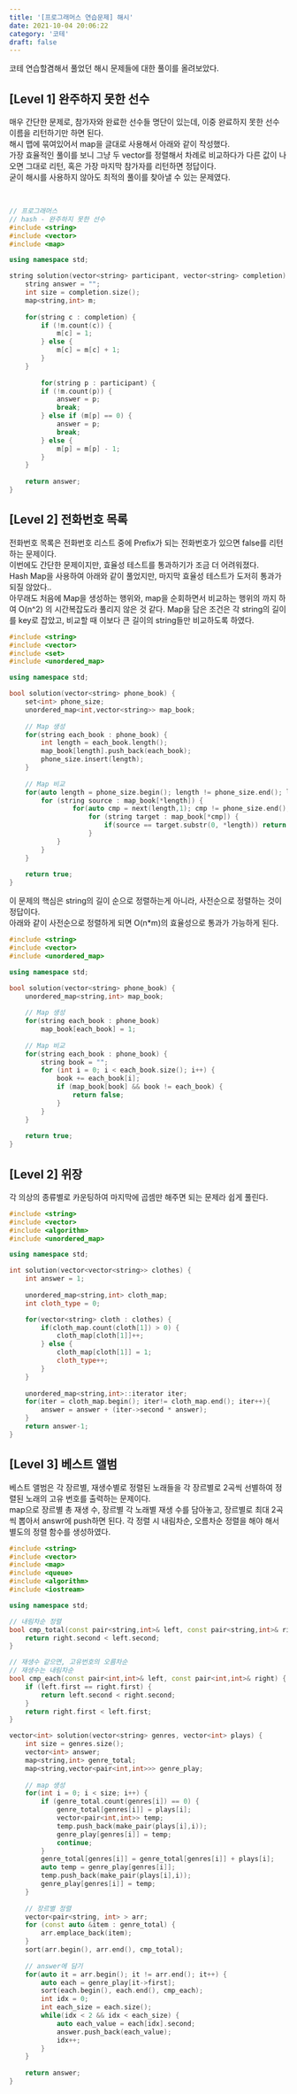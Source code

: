 ```yaml
---
title: '[프로그래머스 연습문제] 해시'
date: 2021-10-04 20:06:22
category: '코테'
draft: false
---
```


코테 연습할겸해서 풀었던 해시 문제들에 대한 풀이를 올려보았다.

## [Level 1] 완주하지 못한 선수
  

매우 간단한 문제로, 참가자와 완료한 선수들 명단이 있는데, 이중 완료하지 못한 선수 이름을 리턴하기만 하면 된다.  
해시 맵에 묶여있어서 map을 글대로 사용해서 아래와 같이 작성했다.  
가장 효율적인 풀이를 보니 그냥 두 vector를 정렬해서 차례로 비교하다가 다른 값이 나오면 그대로 리턴, 혹은 가장 마지막 참가자를 리턴하면 정답이다.  
굳이 해시를 사용하지 않아도 최적의 풀이를 찾아낼 수 있는 문제였다.  

</br>

```c++
// 프로그래머스
// hash - 완주하지 못한 선수
#include <string>
#include <vector>
#include <map>

using namespace std;

string solution(vector<string> participant, vector<string> completion) {
    string answer = "";
    int size = completion.size();
    map<string,int> m;
    
    for(string c : completion) {
        if (!m.count(c)) {
            m[c] = 1;
        } else {
            m[c] = m[c] + 1;
        }
    }
    
        for(string p : participant) {
        if (!m.count(p)) {
            answer = p;
            break;
        } else if (m[p] == 0) {
            answer = p;
            break;
        } else {
            m[p] = m[p] - 1;
        }
    }
    
    return answer;
}
```


## [Level 2] 전화번호 목록


전화번호 목록은 전화번호 리스트 중에 Prefix가 되는 전화번호가 있으면 false를 리턴하는 문제이다.  
이번에도 간단한 문제이지만, 효율성 테스트를 통과하기가 조금 더 어려워졌다.  
Hash Map을 사용하여 아래와 같이 풀었지만, 마지막 효율성 테스트가 도저히 통과가 되질 않았다..  
아무래도 처음에 Map을 생성하는 행위와, map을 순회하면서 비교하는 행위의 까지 하여 O(n^2) 의 시간복잡도라 풀리지 않은 것 같다.
Map을 담은 조건은 각 string의 길이를 key로 잡았고, 비교할 때 이보다 큰 길이의 string들만 비교하도록 하였다.  

```c++
#include <string>
#include <vector>
#include <set>
#include <unordered_map>

using namespace std;

bool solution(vector<string> phone_book) {
    set<int> phone_size;
    unordered_map<int,vector<string>> map_book;
    
    // Map 생성
    for(string each_book : phone_book) {
        int length = each_book.length();
        map_book[length].push_back(each_book);
        phone_size.insert(length);
    }
    
    // Map 비교
    for(auto length = phone_size.begin(); length != phone_size.end(); length++) {
        for (string source : map_book[*length]) {
                for(auto cmp = next(length,1); cmp != phone_size.end(); cmp++) {
                    for (string target : map_book[*cmp]) {
                        if(source == target.substr(0, *length)) return false;
                    }
            }
        }
    }
    
    return true;
}
```


이 문제의 핵심은 string의 길이 순으로 정렬하는게 아니라, 사전순으로 정렬하는 것이 정답이다.  
아래와 같이 사전순으로 정렬하게 되면 O(n*m)의 효율성으로 통과가 가능하게 된다.  


```c++
#include <string>
#include <vector>
#include <unordered_map>

using namespace std;

bool solution(vector<string> phone_book) {
    unordered_map<string,int> map_book;
    
    // Map 생성
    for(string each_book : phone_book)
        map_book[each_book] = 1;
    
    // Map 비교
    for(string each_book : phone_book) {
        string book = "";
        for (int i = 0; i < each_book.size(); i++) {
            book += each_book[i];
            if (map_book[book] && book != each_book) {
                return false;
            }
        }
    }
    
    return true;
}
```


## [Level 2] 위장


각 의상의 종류별로 카운팅하여 마지막에 곱셈만 해주면 되는 문제라 쉽게 풀린다.


```c++
#include <string>
#include <vector>
#include <algorithm>
#include <unordered_map>

using namespace std;

int solution(vector<vector<string>> clothes) {
    int answer = 1;
    
    unordered_map<string,int> cloth_map;
    int cloth_type = 0;

    for(vector<string> cloth : clothes) {
        if(cloth_map.count(cloth[1]) > 0) {
            cloth_map[cloth[1]]++;
        } else {
            cloth_map[cloth[1]] = 1;
            cloth_type++;
        }
    }
    
    unordered_map<string,int>::iterator iter;
    for(iter = cloth_map.begin(); iter!= cloth_map.end(); iter++){
        answer = answer + (iter->second * answer);   
    }
    return answer-1;
}
```


## [Level 3] 베스트 앨범


베스트 앨범은 각 장르별, 재생수별로 정렬된 노래들을 각 장르별로 2곡씩 선별하여 정렬된 노래의 고유 번호를 출력하는 문제이다.  
map으로 장르별 총 재생 수, 장르별 각 노래별 재생 수를 담아놓고, 장르별로 최대 2곡씩 뽑아서 answr에 push하면 된다.
각 정렬 시 내림차순, 오름차순 정렬을 해야 해서 별도의 정렬 함수를 생성하였다.

```c++
#include <string>
#include <vector>
#include <map>
#include <queue>
#include <algorithm>
#include <iostream>

using namespace std;

// 내림차순 정렬
bool cmp_total(const pair<string,int>& left, const pair<string,int>& right) {
	return right.second < left.second;
}

// 재생수 같으면, 고유번호의 오름차순
// 재생수는 내림차순
bool cmp_each(const pair<int,int>& left, const pair<int,int>& right) {
    if (left.first == right.first) {
        return left.second < right.second;
    }
    return right.first < left.first;
}

vector<int> solution(vector<string> genres, vector<int> plays) {
    int size = genres.size();
    vector<int> answer;
    map<string,int> genre_total;
    map<string,vector<pair<int,int>>> genre_play;
    
    // map 생성
    for(int i = 0; i < size; i++) {
        if (genre_total.count(genres[i]) == 0) {
            genre_total[genres[i]] = plays[i];
            vector<pair<int,int>> temp;
            temp.push_back(make_pair(plays[i],i));
            genre_play[genres[i]] = temp;
            continue;
        }
        genre_total[genres[i]] = genre_total[genres[i]] + plays[i];
        auto temp = genre_play[genres[i]];
        temp.push_back(make_pair(plays[i],i));
        genre_play[genres[i]] = temp;
    }
    
    // 장르별 정렬
    vector<pair<string, int> > arr;
    for (const auto &item : genre_total) {
        arr.emplace_back(item);
    }
    sort(arr.begin(), arr.end(), cmp_total);
    
    // answer에 담기
    for(auto it = arr.begin(); it != arr.end(); it++) {
        auto each = genre_play[it->first];
        sort(each.begin(), each.end(), cmp_each);
        int idx = 0;
        int each_size = each.size();
        while(idx < 2 && idx < each_size) {
            auto each_value = each[idx].second;
            answer.push_back(each_value);
            idx++;
        }
    }
    
    return answer;
}
```
  
